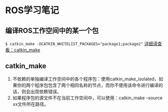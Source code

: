 # ROS学习笔记
## 编译ROS工作空间中的某一个包
`$ catkin_make -DCATKIN_WHITELIST_PACKAGES="package1;package2"`
[详细请查看：catkin_make](http://wiki.ros.org/catkin/commands/catkin_make)

## catkin_make
1.  不依赖的单独编译工作空间中的各个程序包：使用catkin_make_isolated，如果你的两个程序包包含了两个相同名称的节点，而你不使用该命令进行编译的话，则会出现依赖错误。
2. 如果程序包的源文件不在当前工作空间中，可以使用：catkin_make –source xx文件所在路径。
